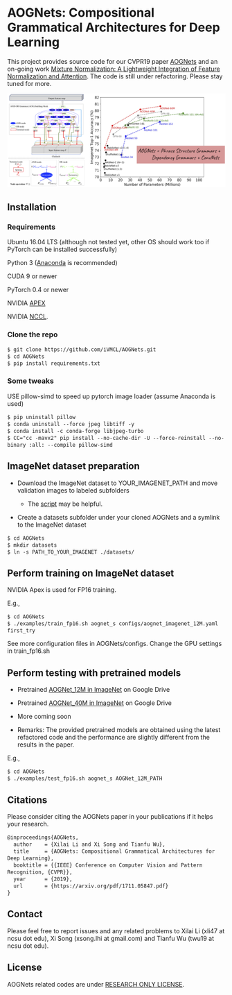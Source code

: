 
# AOGNets: Compositional Grammatical Architectures for Deep Learning

This project provides source code for our CVPR19 paper [AOGNets](https://arxiv.org/abs/1711.05847) and
an on-going work [Mixture Normalization: A Lightweight Integration of Feature Normalization and Attention]().
The code is still under refactoring. Please stay tuned for more.

![alt text](images/teaser.png "AOG building block and ImageNet performance")


## Installation

### Requirements

Ubuntu 16.04 LTS (although not tested yet, other OS should work too if PyTorch can be installed successfully)

Python 3 ([Anaconda](https://www.anaconda.com/) is recommended)

CUDA 9 or newer

PyTorch 0.4 or newer

NVIDIA [APEX](https://github.com/NVIDIA/apex)

NVIDIA [NCCL](https://docs.nvidia.com/deeplearning/sdk/nccl-install-guide/index.html).

### Clone the repo
```
$ git clone https://github.com/iVMCL/AOGNets.git
$ cd AOGNets
$ pip install requirements.txt
```

### Some tweaks

USE pillow-simd to speed up pytorch image loader (assume Anaconda is used)

```
$ pip uninstall pillow
$ conda uninstall --force jpeg libtiff -y
$ conda install -c conda-forge libjpeg-turbo
$ CC="cc -mavx2" pip install --no-cache-dir -U --force-reinstall --no-binary :all: --compile pillow-simd
```

## ImageNet dataset preparation

- Download the ImageNet dataset to YOUR_IMAGENET_PATH and move validation images to labeled subfolders
    - The [script](https://raw.githubusercontent.com/soumith/imagenetloader.torch/master/valprep.sh) may be helpful.

- Create a datasets subfolder under your cloned AOGNets and a symlink to the ImageNet dataset

```
$ cd AOGNets
$ mkdir datasets
$ ln -s PATH_TO_YOUR_IMAGENET ./datasets/
```

## Perform training on ImageNet dataset

NVIDIA Apex is used for FP16 training.

E.g.,

```
$ cd AOGNets
$ ./examples/train_fp16.sh aognet_s configs/aognet_imagenet_12M.yaml first_try
```

See more configuration files in AOGNets/configs. Change the GPU settings in train_fp16.sh


## Perform testing with pretrained models

- Pretrained [AOGNet_12M in ImageNet](https://drive.google.com/open?id=1MTPFR8C9tCXFNeYgn9NqZ3wOJt8ZeMm7) on Google Drive

- Pretrained [AOGNet_40M in ImageNet](https://drive.google.com/open?id=1t7gGiNcP8L6TSzLDHg8qcb8G_x-nlIfV) on Google Drive

- More coming soon

- Remarks: The provided pretrained models are obtained using the latest refactored code and the performance are slightly different from the results in the paper.

E.g.,

```
$ cd AOGNets
$ ./examples/test_fp16.sh aognet_s AOGNet_12M_PATH
```

## Citations
Please consider citing the AOGNets paper in your publications if it helps your research.
```
@inproceedings{AOGNets,
  author    = {Xilai Li and Xi Song and Tianfu Wu},
  title     = {AOGNets: Compositional Grammatical Architectures for Deep Learning},
  booktitle = {{IEEE} Conference on Computer Vision and Pattern Recognition, {CVPR}},
  year      = {2019},
  url       = {https://arxiv.org/pdf/1711.05847.pdf}
}
```

## Contact

Please feel free to report issues and any related problems to Xilai Li (xli47 at ncsu dot edu), Xi Song (xsong.lhi at gmail.com) and Tianfu Wu (twu19 at ncsu dot edu).

## License

AOGNets related codes are under [RESEARCH ONLY LICENSE](./LICENSE).
